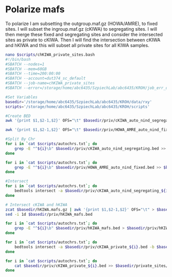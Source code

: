 # Polarize mafs
To polarize I am subsetting the outgroup.maf.gz (HOWA/AMRE), to fixed sites. I will subset the ingroup.maf.gz (cKIWA) to segregating sites. I will then merge these fixed and segregating sites and consider the intersected sites as private to cKIWA. Then I will find the intersection between cKIWA and hKIWA and this will subset all private sites for all KIWA samples. 

```bash
nano $scripts/chKIWA_private_sites.bash
#!/bin/bash
#SBATCH --nodes=1
#SBATCH --mem=60GB
#SBATCH --time=200:00:00
#SBATCH --account=dut374_sc_default
#SBATCH --job-name=chKIWA_private_sites
#SBATCH --error=/storage/home/abc6435/SzpiechLab/abc6435/KROH/job_err_output/%x.%j.out

#Set Variables
basedir='/storage/home/abc6435/SzpiechLab/abc6435/KROH/data/rxy'
scripts='/storage/home/abc6435/SzpiechLab/abc6435/KROH/scripts'

#Create BED 
awk '{print $1,$2-1,$2}' OFS="\t" $basedir/priv/cKIWA_auto_nind_segregating.mafs > $basedir/priv/cKIWA_auto_nind_segregating.bed

awk '{print $1,$2-1,$2}' OFS="\t" $basedir/priv/HOWA_AMRE_auto_nind_fixed.mafs > $basedir/priv/HOWA_AMRE_auto_nind_fixed.bed

#Split By Chr
for i in `cat $scripts/autochrs.txt`; do 
    grep -E "^${i}\b" $basedir/priv/cKIWA_auto_nind_segregating.bed >> $basedir/priv/cKIWA_auto_nind_segregating_${i}.bed;
done

for i in `cat $scripts/autochrs.txt`; do 
    grep -E "^${i}\b" $basedir/priv/HOWA_AMRE_auto_nind_fixed.bed >> $basedir/priv/HOWA_AMRE_auto_nind_fixed_${i}.bed;
done

#Intersect 
for i in `cat $scripts/autochrs.txt`; do
    bedtools intersect -a $basedir/priv/cKIWA_auto_nind_segregating_${i}.bed -b $basedir/priv/HOWA_AMRE_auto_nind_fixed_${i}.bed -u >> $basedir/priv/cKIWA_private_${i}.bed;
done

# Intersect cKIWA and hKIWA
zcat $basedir/hKIWA.mafs.gz | awk '{print $1,$2-1,$2}' OFS="\t" > $basedir/priv/hKIWA_mafs.bed
sed -i 1d $basedir/priv/hKIWA_mafs.bed

for i in `cat $scripts/autochrs.txt`; do 
    grep -E "^${i}\b" $basedir/priv/hKIWA_mafs.bed > $basedir/priv/hKIWA_mafs_${i}.bed;
done

for i in `cat $scripts/autochrs.txt`; do
    bedtools intersect -a $basedir/priv/cKIWA_private_${i}.bed -b $basedir/priv/hKIWA_mafs_${i}.bed -u >> $basedir/private_sites/chKIWA_private_${i}.bed;
done

for i in `cat $scripts/autochrs.txt`; do
    cat $basedir/priv/cKIWA_private_${i}.bed >> $basedir/private_sites/chKIWA_private.bed;
done
```